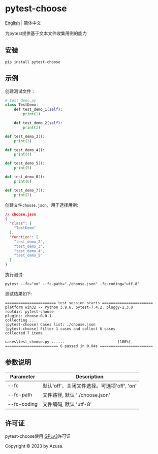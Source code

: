 # pytest-choose
<a href="../README.md">English</a> | 简体中文

为pytest提供基于文本文件收集用例的能力

## 安装

```shell
pip install pytest-choose
```

## 示例
创建测试文件：

```python
# test_demo.py
class TestDemo:
    def test_demo_1(self):
        print(1)

    def test_demo_2(self):
        print(2)

def test_demo_3():
    print(3)

def test_demo_4():
    print(4)

def test_demo_5():
    print(5)

def test_demo_6():
    print(6)

def test_demo_7():
    print(7)

```

创建文件`choose.json`，用于选择用例:

```json
// choose.json
{
  "class": [
    "TestDemo"
  ],
  "function": [
    "test_demo_2",
    "test_demo_3",
    "test_demo_4",
    "test_demo_5"
  ]
}
```

执行测试:

```shell
pytest --fc="on" --fc-path="./choose.json" -fc-coding="utf-8"
```

测试结果如下:
```shell              
======================= test session starts =======================
platform win32 -- Python 3.9.6, pytest-7.4.2, pluggy-1.3.0
rootdir: pytest-choose
plugins: choose-0.0.1
collecting ... 
[pytest-choose] Cases list: ./choose.json
[pytest-choose] Filter 1 cases and collect 6 cases
collected 7 items

cases\test_choose.py ......                        [100%] 
======================== 6 passed in 0.04s ======================== 

```

## 参数说明

| Parameter | Description                   |
| --- |-------------------------------|
| --fc | 默认'off'，关闭文件选择。可选项'off', 'on' |
| --fc-path | 文件路径, 默认 './choose.json'      |
| --fc-coding | 文件编码, 默认 'utf-8'              |

## 许可证

pytest-choose使用 [GPLv3](/C:/Users/c25555/AppData/Local/Programs/Joplin/resources/app.asar/LICENSE "./LICENSE")许可证

Copyright © 2023 by Azusa.